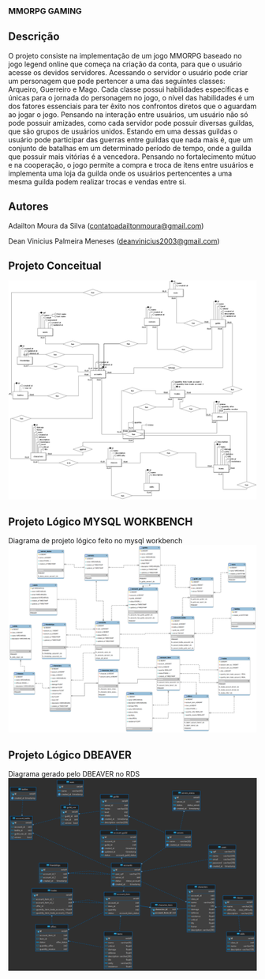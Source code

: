 ### MMORPG GAMING

## Descrição
O projeto consiste na implementação de um jogo MMORPG baseado no jogo legend online que começa na criação da conta, para que o usuário acesse os devidos servidores. Acessando o servidor o usuário pode criar um personagem que pode pertencer a uma das seguintes classes: Arqueiro, Guerreiro e Mago. Cada classe possui habilidades específicas e únicas para o jornada do personagem no jogo, o nível das habilidades é um dos fatores essenciais para ter êxito nos confrontos diretos que o aguardam ao jogar o jogo. Pensando na interação entre usuários, um usuário não só pode possuir amizades, como cada servidor pode possuir diversas guildas, que são grupos de usuários unidos. Estando em uma dessas guildas o usuário pode participar das guerras entre guildas que nada mais é, que um conjunto de batalhas em um determinado período de tempo, onde a guilda que possuir mais vitórias é a vencedora. Pensando no fortalecimento mútuo e na cooperação, o jogo permite a compra e troca de itens entre usuários e implementa uma loja da guilda onde os usuários pertencentes a uma mesma guilda podem realizar trocas e vendas entre si.

## Autores

Adailton Moura da Silva (contatoadailtonmoura@gmail.com)

Dean Vinicius Palmeira Meneses (deanvinicius2003@gmail.com)

## Projeto Conceitual
![Diagram](/concepts/conceitual_project_diagram.png)


## Projeto Lógico MYSQL WORKBENCH
Diagrama de projeto lógico feito no mysql workbench
![Logic Project Diagram Workbench](/concepts/logic_project_diagram_workbench.png)


## Projeto Lógico DBEAVER
Diagrama gerado pelo DBEAVER no RDS
![Logic Project Diagram DBEAVER](/concepts/mmorpg_database_DBEAVER.png)
